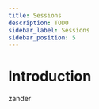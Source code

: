 ```yaml
---
title: Sessions
description: TODO
sidebar_label: Sessions
sidebar_position: 5
---
```


# Introduction
zander